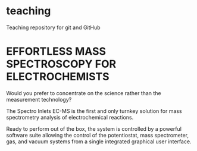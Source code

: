 # teaching
Teaching repository for git and GitHub

# EFFORTLESS MASS SPECTROSCOPY FOR ELECTROCHEMISTS

Would you prefer to concentrate on the science rather than the measurement technology?

The Spectro Inlets EC-MS is the first and only turnkey solution for mass spectrometry analysis of electrochemical reactions.

Ready to perform out of the box, the system is controlled by a powerful software suite allowing the control of the  potentiostat, mass spectrometer, gas, and vacuum systems from a single integrated graphical user interface.
